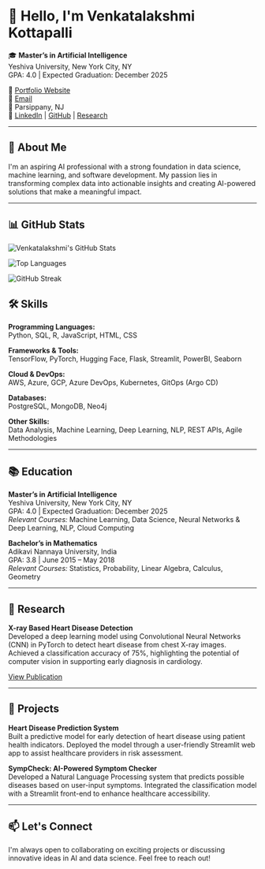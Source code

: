 # 👋 Hello, I'm Venkatalakshmi Kottapalli

🎓 **Master’s in Artificial Intelligence**  
Yeshiva University, New York City, NY  
GPA: 4.0 | Expected Graduation: December 2025

🔗 [Portfolio Website](https://venkatalakshmikottapalli.github.io/About-me/#home)  
📧 [Email](mailto:vkottapa@mail.yu.edu)  
📍 Parsippany, NJ  
🔗 [LinkedIn](#) | [GitHub](#) | [Research](#)

---

## 🚀 About Me

I'm an aspiring AI professional with a strong foundation in data science, machine learning, and software development. My passion lies in transforming complex data into actionable insights and creating AI-powered solutions that make a meaningful impact.

---

## 📊 GitHub Stats

![Venkatalakshmi's GitHub Stats](https://github-readme-stats.vercel.app/api?username=venkatalakshmikottapalli&show_icons=true&theme=radical)

![Top Languages](https://github-readme-stats.vercel.app/api/top-langs/?username=venkatalakshmikottapalli&layout=compact&theme=radical)

![GitHub Streak](https://streak-stats.demolab.com?user=venkatalakshmikottapalli&theme=radical)


## 🛠️ Skills

**Programming Languages:**  
Python, SQL, R, JavaScript, HTML, CSS

**Frameworks & Tools:**  
TensorFlow, PyTorch, Hugging Face, Flask, Streamlit, PowerBI, Seaborn

**Cloud & DevOps:**  
AWS, Azure, GCP, Azure DevOps, Kubernetes, GitOps (Argo CD)

**Databases:**  
PostgreSQL, MongoDB, Neo4j

**Other Skills:**  
Data Analysis, Machine Learning, Deep Learning, NLP, REST APIs, Agile Methodologies

---

## 📚 Education

**Master’s in Artificial Intelligence**  
Yeshiva University, New York City, NY  
GPA: 4.0 | Expected Graduation: December 2025  
*Relevant Courses:* Machine Learning, Data Science, Neural Networks & Deep Learning, NLP, Cloud Computing

**Bachelor’s in Mathematics**  
Adikavi Nannaya University, India  
GPA: 3.8 | June 2015 – May 2018  
*Relevant Courses:* Statistics, Probability, Linear Algebra, Calculus, Geometry

---

## 🧪 Research

**X-ray Based Heart Disease Detection**  
Developed a deep learning model using Convolutional Neural Networks (CNN) in PyTorch to detect heart disease from chest X-ray images. Achieved a classification accuracy of 75%, highlighting the potential of computer vision in supporting early diagnosis in cardiology.

[View Publication](https://www.researchgate.net)

---

## 💼 Projects

**Heart Disease Prediction System**  
Built a predictive model for early detection of heart disease using patient health indicators. Deployed the model through a user-friendly Streamlit web app to assist healthcare providers in risk assessment.

**SympCheck: AI-Powered Symptom Checker**  
Developed a Natural Language Processing system that predicts possible diseases based on user-input symptoms. Integrated the classification model with a Streamlit front-end to enhance healthcare accessibility.

---

## 📫 Let's Connect

I'm always open to collaborating on exciting projects or discussing innovative ideas in AI and data science. Feel free to reach out!

